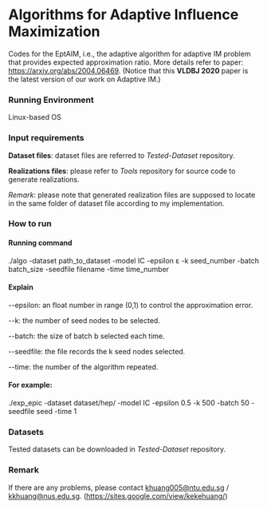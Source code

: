 # Algorithms for Adaptive Influence Maximization

Codes for the EptAIM, i.e., the adaptive algorithm for adaptive IM problem that provides expected approximation ratio. More details refer to paper: https://arxiv.org/abs/2004.06469. (Notice that this **VLDBJ 2020** paper is the latest version of our work on Adaptive IM.)



### Running Environment

Linux-based OS



### Input requirements

**Dataset files**: dataset files are referred to $\textit{Tested-Dataset}$ repository.

**Realizations files**: please refer to $\textit{Tools}$ repository for source code to generate realizations.

*Remark*: please note that generated realization files are supposed to locate in the same folder of dataset file according to my implementation.



### How to run

#### Running command
./algo -dataset path_to_dataset -model IC -epsilon ε -k seed_number -batch batch_size -seedfile filename -time time_number

#### Explain
--epsilon:  an float number in range (0,1) to control the approximation error.

--k: the number of seed nodes to be selected.

--batch: the size of batch b selected each time. 

--seedfile: the file records the k seed nodes selected.

--time: the number of the algorithm repeated.

#### For example:

./exp_epic -dataset dataset/hep/ -model IC -epsilon 0.5 -k 500 -batch 50 -seedfile seed -time 1



### Datasets

Tested datasets can be downloaded in $\textit{Tested-Dataset}$ repository.



### Remark

If there are any problems, please contact khuang005@ntu.edu.sg / kkhuang@nus.edu.sg. (https://sites.google.com/view/kekehuang/)

